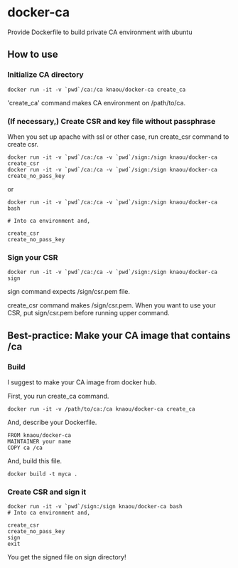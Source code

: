 docker-ca
===========

Provide Dockerfile to build private CA environment with ubuntu

## How to use

### Initialize CA directory

    docker run -it -v `pwd`/ca:/ca knaou/docker-ca create_ca

'create_ca' command makes CA environment on /path/to/ca.

### (If necessary,) Create CSR and key file without passphrase

When you set up apache with ssl or other case, run create_csr command to create csr.

    docker run -it -v `pwd`/ca:/ca -v `pwd`/sign:/sign knaou/docker-ca create_csr
    docker run -it -v `pwd`/ca:/ca -v `pwd`/sign:/sign knaou/docker-ca create_no_pass_key

or

    docker run -it -v `pwd`/ca:/ca -v `pwd`/sign:/sign knaou/docker-ca bash
    
    # Into ca environment and,
    
    create_csr
    create_no_pass_key
    
### Sign your CSR

    docker run -it -v `pwd`/ca:/ca -v `pwd`/sign:/sign knaou/docker-ca sign

sign command expects /sign/csr.pem file.
 
create_csr command makes /sign/csr.pem.
When you want to use your CSR, put sign/csr.pem before running upper command.

## Best-practice: Make your CA image that contains /ca

### Build
I suggest to make your CA image from docker hub.

First, you run create_ca command.

    docker run -it -v /path/to/ca:/ca knaou/docker-ca create_ca

And, describe your Dockerfile.

    FROM knaou/docker-ca
    MAINTAINER your name
    COPY ca /ca

And, build this file.

    docker build -t myca .

### Create CSR and sign it

    docker run -it -v `pwd`/sign:/sign knaou/docker-ca bash
    # Into ca environment and,
    
    create_csr
    create_no_pass_key
    sign
    exit

You get the signed file on sign directory!

